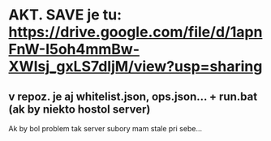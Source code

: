 # AKT. SAVE je tu: https://drive.google.com/file/d/1apnFnW-I5oh4mmBw-XWIsj_gxLS7dljM/view?usp=sharing

## v repoz. je aj whitelist.json, ops.json... + run.bat (ak by niekto hostol server)

Ak by bol problem tak server subory mam stale pri sebe...
